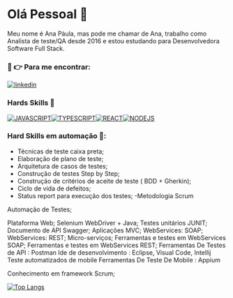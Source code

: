 # Olá Pessoal  👋


Meu nome é Ana Pàula, mas pode me chamar de Ana, trabalho como Analista de teste/QA desde 2016 e estou estudando para Desenvolvedora Software Full Stack.


### 🤔 👉 Para me encontrar:

[![linkedin](https://img.shields.io/badge/LinkedIn-0077B5?style=for-the-badge&logo=linkedin&logoColor=white)](https://www.linkedin.com/in/ana-paula-dos-santos-968076184/)



### Hards Skills 🧐


[![JAVASCRIPT](https://img.shields.io/badge/JavaScript-323330?style=for-the-badge&logo=javascript&logoColor=F7DF1E)](https://www.linkedin.com/in/ana-paula-dos-santos-968076184/)[![TYPESCRIPT](https://img.shields.io/badge/TypeScript-007ACC?style=for-the-badge&logo=typescript&logoColor=white)](https://www.linkedin.com/in/ana-paula-dos-santos-968076184/)[![REACT](https://img.shields.io/badge/React-20232A?style=for-the-badge&logo=react&logoColor=61DAFB)](https://www.linkedin.com/in/ana-paula-dos-santos-968076184/)[![NODEJS](https://img.shields.io/badge/Node%20js-339933?style=for-the-badge&logo=nodedotjs&logoColor=white)](https://www.linkedin.com/in/ana-paula-dos-santos-968076184/)

### Hard Skills em automação 🧐:

- Técnicas de teste caixa preta;
- Elaboração de plano de teste;
- Arquitetura de casos de testes;
- Construção de testes Step by Step;
- Construção de critérios de aceite de teste ( BDD + Gherkin);
- Ciclo de vida de defeitos;
- Status report para execução dos testes;
-Metodologia Scrum


Automação de Testes;

Plataforma Web;
Selenium WebDriver + Java;
Testes unitários JUNIT;
Documento de API Swagger;
Aplicações MVC;
WebServices: SOAP;
WebServices: REST;
Micro-serviços;
Ferramentas e testes em WebServices SOAP;
Ferramentas e testes em WebServices REST;
Ferramentas De Testes de API : Postman
Ide de desenvolvimento : Eclipse, Visual Code, Intellij 
Teste automatizados de mobile 
Ferramentas De Teste De Mobile : Appium

Conhecimento em framework Scrum;


[![Top Langs](https://github-readme-stats.vercel.app/api/top-langs/?username=AnaPaulaDosSantos)](https://github.com/AnaPaulaDosSantos)
